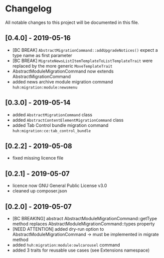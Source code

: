 # Changelog
All notable changes to this project will be documented in this file.

## [0.4.0] - 2019-05-16

* [BC BREAK] `AbstractMigrationCommand::addUpgradeNotices()` expect a type name as first parameter
* [BC BREAK] `MigrateNewsListItemTemplateToListTemplateTrait` were replaced by the more generic `MoveTemplateTrait`
* AbstractModuleMigrationCommand now extends AbstractMigrationCommand
* added news archive module migration command `huh:migration:module:newsmenu`

## [0.3.0] - 2019-05-14

* added `AbstractMigrationCommand` class
* added `AbstractContentElementMigrationCommand` class
* added Tab Control bundle migration command `huh:migration:ce:tab_control_bundle`

## [0.2.2] - 2019-05-08

* fixed missing licence file

## [0.2.1] - 2019-05-07

* licence now GNU General Public License v3.0
* cleaned up composer.json

## [0.2.0] - 2019-05-07

* [BC BREAKING] abstract AbstractModuleMigrationCommand::getType method replaces AbstractModuleMigrationCommand::types property
* [NEED ATTENTION] added dry-run option to AbstractModuleMigrationCommand -> must be implemented in migrate method
* added `huh:migration:module:owlcarousel` command
* added 3 traits for reusable use cases (see Extensions namespace)
